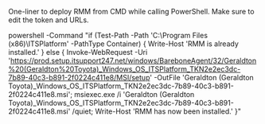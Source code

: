 One-liner to deploy RMM from CMD while calling PowerShell. Make sure to edit the token and URLs.

powershell -Command "if (Test-Path -Path 'C:\Program Files (x86)\ITSPlatform' -PathType Container) { Write-Host 'RMM is already installed.' } else { Invoke-WebRequest -Uri 'https://prod.setup.itsupport247.net/windows/BareboneAgent/32/Geraldton%20(Geraldton%20Toyota)_Windows_OS_ITSPlatform_TKN2e2ec3dc-7b89-40c3-b891-2f0224c411e8/MSI/setup' -OutFile 'Geraldton (Geraldton Toyota)_Windows_OS_ITSPlatform_TKN2e2ec3dc-7b89-40c3-b891-2f0224c411e8.msi'; msiexec.exe /i 'Geraldton (Geraldton Toyota)_Windows_OS_ITSPlatform_TKN2e2ec3dc-7b89-40c3-b891-2f0224c411e8.msi' /quiet; Write-Host 'RMM has now been installed.' }"